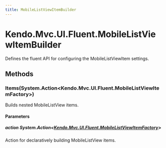 ```yaml
---
title: MobileListViewItemBuilder
---
```


# Kendo.Mvc.UI.Fluent.MobileListViewItemBuilder
Defines the fluent API for configuring the MobileListViewItem settings.




## Methods


### Items(System.Action\<Kendo.Mvc.UI.Fluent.MobileListViewItemFactory\>)
Builds nested MobileListView items.


#### Parameters

##### action System.Action<[Kendo.Mvc.UI.Fluent.MobileListViewItemFactory](/api/aspnet-mvc/Kendo.Mvc.UI.Fluent/MobileListViewItemFactory)>
Action for declaratively building MobileListView items.






